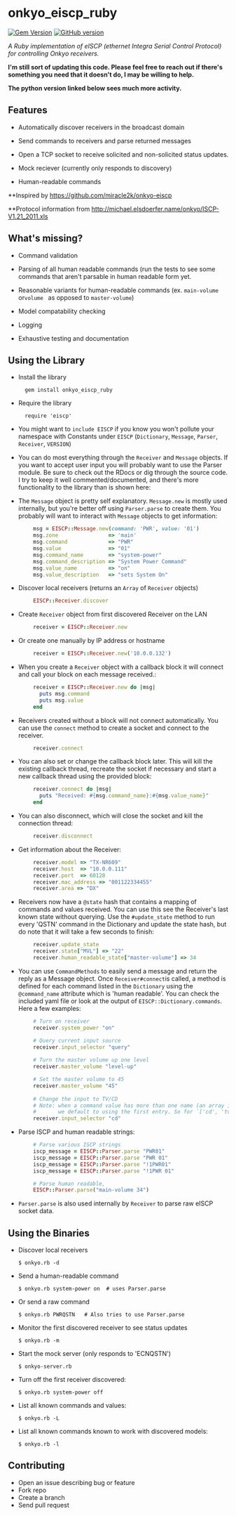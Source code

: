 onkyo_eiscp_ruby
================
[![Gem Version](https://badge.fury.io/rb/onkyo_eiscp_ruby.png)](http://badge.fury.io/rb/onkyo_eiscp_ruby)
[![GitHub version](https://badge.fury.io/gh/mikerodrigues%2Fonkyo_eiscp_ruby.png)](http://badge.fury.io/gh/mikerodrigues%2Fonkyo_eiscp_ruby)

*A Ruby implementation of eISCP (ethernet Integra Serial Control Protocol) for controlling Onkyo receivers.*

**I'm still sort of updating this code. Please feel free to reach out if there's something you need that it doesn't do, I may be willing to help.**

**The python version linked below sees much more activity.**


Features
---------------
* Automatically discover receivers in the broadcast domain

* Send commands to receivers and parse returned messages

* Open a TCP socket to receive solicited and non-solicited status updates.

* Mock reciever (currently only responds to discovery)

* Human-readable commands

**Inspired by https://github.com/miracle2k/onkyo-eiscp

**Protocol information from http://michael.elsdoerfer.name/onkyo/ISCP-V1.21_2011.xls

What's missing?
---------------
* Command validation

* Parsing of all human readable commands (run the tests to see some commands that aren't parsable in human readable form yet.

* Reasonable variants for human-readable commands (ex. `main-volume` or`volume
` as opposed to `master-volume`)

* Model compatability checking

* Logging

* Exhaustive testing and documentation

Using the Library
-----------------
* Install the library
		
		gem install onkyo_eiscp_ruby

* Require the library

		require 'eiscp'

* You might want to `include EISCP` if you know you won't pollute your namespace
  with Constants under `EISCP` (`Dictionary`, `Message`, `Parser`, `Receiver`,
  `VERSION`)

* You can do most everything through the `Receiver` and `Message` objects. If you
  want to accept user input you will probably want to use the Parser module. Be
  sure to check out the RDocs or dig through the source code. I try to keep it
  well commented/documented, and there's more functionality to the library than
  is shown here:

* The `Message` object is pretty self explanatory. `Message.new` is mostly used
  internally, but you're better off using `Parser.parse` to create them. You
  probably will want to interact with `Message` objects to get information:

```ruby		
		msg = EISCP::Message.new(command: 'PWR', value: '01')
		msg.zone                => 'main'
		msg.command             => "PWR"
		msg.value               => "01"
		msg.command_name        => "system-power"
		msg.command_description => "System Power Command"
		msg.value_name          => "on"
		msg.value_description   => "sets System On"
```

* Discover local receivers (returns an `Array` of `Receiver` objects)

```ruby		
		EISCP::Receiver.discover
```

* Create `Receiver` object from first discovered Receiver on the LAN

```ruby		
		receiver = EISCP::Receiver.new
```

* Or create one manually by IP address or hostname

```ruby		
		receiver = EISCP::Receiver.new('10.0.0.132')
```

* When you create a `Receiver` object with a callback block it will
  connect and call your block on each message received.:

```ruby
		receiver = EISCP::Receiver.new do |msg|
		  puts msg.command
		  puts msg.value
		end
```

* Receivers created without a block will not connect automatically. You can use
  the `connect` method to create a socket and connect to the receiver.

```ruby
		receiver.connect
```

* You can also set or change the callback block later. This will kill the 
  existing callback thread, recreate the socket if necessary and start
  a new callback thread using the provided block:

```ruby		
		receiver.connect do |msg|
		  puts "Received: #{msg.command_name}:#{msg.value_name}"
		end
```

* You can also disconnect, which will close the socket and kill the connection
  thread:

```ruby
		receiver.disconnect
```

* Get information about the Receiver:
	
```ruby		
		receiver.model => "TX-NR609"
		receiver.host  => "10.0.0.111"
		receiver.port  => 60128
		receiver.mac_address => "001122334455"
		receiver.area => "DX"
```

* Receivers now have a `@state` hash that contains a mapping of commands and
  values received. You can use this see the Receiver's last known state without
  querying. Use the `#update_state` method to run every 'QSTN' command in the
  Dictionary and update the state hash, but do note that it will take a few
  seconds to finish:

```ruby
		receiver.update_state
		receiver.state["MVL"] => "22"
		receiver.human_readable_state["master-volume"] => 34
```
		

* You can use `CommandMethods` to easily send a message and return the reply as
  a Message object. Once `Receiver#connect`is called, a method is defined for each command listed in the
  `Dictionary` using the `@command_name` attribute which is 'human readable'.
  You can check the included yaml file or look at the output of 
  `EISCP::Dictionary.commands`. Here a few examples:
		
```ruby		
		# Turn on receiver
		receiver.system_power "on"

		# Query current input source
		receiver.input_selector "query"
		
		# Turn the master volume up one level
		receiver.master_volume "level-up"

		# Set the master volume to 45
		receiver.master_volume "45"
		
		# Change the input to TV/CD
		# Note: when a command value has more than one name (an array in the YAML file)
		#       we default to using the first entry. So for `['cd', 'tv', 'cd']` you get:
		receiver.input_selector "cd"
```

* Parse ISCP and human readable strings:

```ruby     		
		# Parse various ISCP strings 
		iscp_message = EISCP::Parser.parse "PWR01"
		iscp_message = EISCP::Parser.parse "PWR 01"
		iscp_message = EISCP::Parser.parse "!1PWR01"
		iscp_message = EISCP::Parser.parse "!1PWR 01"

		# Parse human readable,
		EISCP::Parser.parse("main-volume 34")
```

* `Parser.parse` is also used internally by `Receiver` to parse raw eISCP socket
  data.


Using the Binaries
------------------

* Discover local receivers

	`$ onkyo.rb -d`
		
* Send a human-readable command

	`$ onkyo.rb system-power on  # uses Parser.parse`

* Or send a raw command

	`$ onkyo.rb PWRQSTN   # Also tries to use Parser.parse`

* Monitor the first discovered receiver to see status updates

	`$ onkyo.rb -m`

* Start the mock server (only responds to 'ECNQSTN')

	`$ onkyo-server.rb`

* Turn off the first receiver discovered:

	`$ onkyo.rb system-power off`

* List all known commands and values:

	`$ onkyo.rb -L`

* List all known commands known to work with discovered models:

	`$ onkyo.rb -l`

Contributing
------------

* Open an issue describing bug or feature
* Fork repo
* Create a branch
* Send pull request
